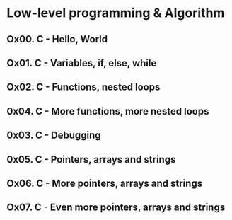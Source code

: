 # Low-level programming & Algorithm

<h2> Ox00. C - Hello, World </h2>
<h2> Ox01. C - Variables, if, else, while </h2>
<h2> Ox02. C - Functions, nested loops </h2>
<h2> 0x04. C - More functions, more nested loops </h2>
<h2> 0x03. C - Debugging </h2>
<h2> 0x05. C - Pointers, arrays and strings </h2>
<h2> Ox06. C - More pointers, arrays and strings </h2>
<h2> Ox07. C - Even more pointers, arrays and strings </h2>